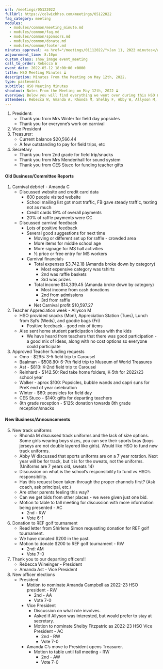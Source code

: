 ```yaml
---
url: /meetings/05122022
fullUrl: https://colwichhso.com/meetings/05122022
faq_category: meeting
modules:
  - modules/common/meeting_minute.md
  - modules/common/faq.md
  - modules/common/sponsors.md
  - modules/common/donate.md
  - modules/common/footer.md
minutes_approval: <a href="/meetings/01112022/">Jan 11, 2022 minutes</a> - approved Motion RW, 2nd AC, vote 7-0
adjournment_time: 8:10pm
custom_class: show_image event_meeting
call_to_order: Rebecca W
event_date: 2022-05-12 18:00:00 +0000
title: HSO Meeting Minutes ⌛
description: Minutes From the Meeting on May 12th, 2022.
type: pastevents
subtitle: HSO Meeting Minutes
shoutout: Notes From the Meeting on May 12th, 2022 ⌛
overview: Below you will find everything we went over during this HSO meeting.
attendees: Rebecca W, Amanda A, Rhonda M, Shelby F, Abby W, Allyson M, Amanda C
---
```

1. President:
   * Thank you from Mrs Winter for field day popsicles
   * Thank you for everyone’s work on carnival
2. Vice President
3. Treasurer:
   * Current balance $20,566.44
   * A few outstanding to pay for field trips, etc
4. Secretary
   * Thank you from 2nd grade for field trip/snacks
   * Thank you from Mrs Mendenhall for sound system
   * Thank you from CES Stuco for funding teacher gifts

#### Old Business/Committee Reports

1. Carnival debrief - Amanda C
   * Discussed website and credit card data
       * 600 people visited website
       * School mailing list got most traffic, FB gave steady traffic, texting not as much
       * Credit cards 19% of overall payments
       * 20% of raffle payments were CC
   * Discussed carnival feedback
       * Lots of positive feedback
       * Several good suggestions for next time
           * Moving or different set up for raffle - crowded area
           * More items for middle school age
           * More signage for MS hall activities
           * ½ price or free entry for MS workers
       * Carnival financials
           * Total expenses $3,742.18 (Amanda broke down by category)
               * Most expensive category was tshirts
               * 2nd was raffle baskets
               * 3rd was prizes
           * Total income $14,339.45 (Amanda broke down by category)
               * Most income from cash donations
               * 2nd from admissions
               * 3rd from raffle
           * Net Carnival profit $10,597.27
2. Teacher Appreciation week - Allyson M
   * HSO provided snacks (Mon), Appreciation Station (Tues), Lunch from Syl’s (Weds), and goodie bags (Fri)
       * Positive feedback - good mix of items
   * Also sent home student participation ideas with the kids
       * We have heard from teachers that there was good participation - a good mix of ideas, along with no cost options so everyone could participate
3. Approved Teacher funding requests
    * Omo - $295: 3-5 field trip to Carousel
    * Baalman - $508.80: 6-7th field trip to Museum of World Treasures
    * Ast - $813: K-2nd field trip to Carousel
    * Reinhard - $142.50: Red take home folders, K-5th for 2022/23 school year
    * Walker - aprox $100: Popsicles, bubble wands and capri suns for PreK end of year celebration
    * Winter - $60: popsicles for field day
    * CES Stuco - $140: gifts for departing teachers
    * 8th grade reception - $125: donation towards 8th grade reception/snacks

#### New Business/Announcements

5. New track uniforms
   * Rhonda M discussed track uniforms and the lack of size options. Some girls wearing boys sizes, you can see their sports bras (boys jerseys are not double layered like girls). Would like HSO to fund new track uniforms.
   * Abby W discussed that sports uniforms are on a 7 year rotation. Next year will be for track, but it is for the sweats, not the uniforms. (Uniforms are 7 years old, sweats 14)
   * Discussion on what is the school’s responsibility to fund vs HSO’s responsibility.
   * Has this request been taken through the proper channels first? (Ask coach, ask principal, etc.)
   * Are other parents feeling this way?
   * Can we get bids from other places - we were given just one bid.
   * Motion to table to fall meeting for discussion with more information being presented - AC
       * 2nd - RW
       * Vote 6-1
2. Donation to REF golf tournament
   * Read letter from Shirlene Simon requesting donation for REF golf tournament.
   * We have donated $200 in the past.
   * Motion to donate $200 to REF golf tournament - RW
      * 2nd: AM
      * Vote 7-0
3. Thank you to our departing officers!!
   * Rebecca Wineinger - President
   * Amanda Ast - Vice President
4. New officer elections
   * President
      * Motion to nominate Amanda Campbell as 2022-23 HSO president - RW
         * 2nd - AA
         * Vote 7-0
      * Vice President
         * Discussion on what role involves.
         * Asked if Allyson was interested, but would prefer to stay at secretary.
         * Motion to nominate Shelby Fitzpatric as 2022-23 HSO Vice President - AC
             * 2nd - RW
             * Vote 7-0
      * Amanda C’s move to President opens Treasurer.
         * Motion to table until fall meeting - RW
             * 2nd - AW
             * Vote 7-0